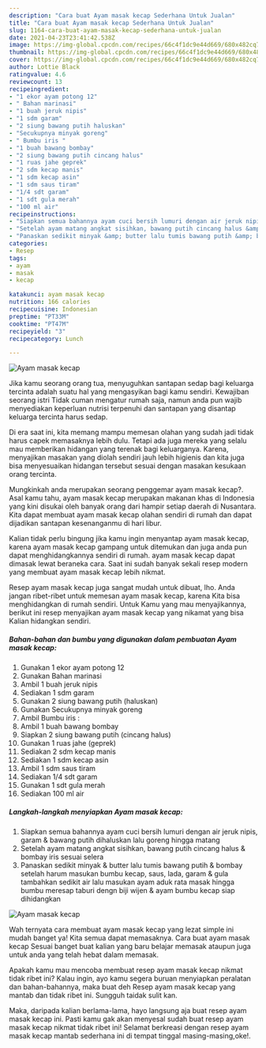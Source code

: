```yaml
---
description: "Cara buat Ayam masak kecap Sederhana Untuk Jualan"
title: "Cara buat Ayam masak kecap Sederhana Untuk Jualan"
slug: 1164-cara-buat-ayam-masak-kecap-sederhana-untuk-jualan
date: 2021-04-23T23:41:42.538Z
image: https://img-global.cpcdn.com/recipes/66c4f1dc9e44d669/680x482cq70/ayam-masak-kecap-foto-resep-utama.jpg
thumbnail: https://img-global.cpcdn.com/recipes/66c4f1dc9e44d669/680x482cq70/ayam-masak-kecap-foto-resep-utama.jpg
cover: https://img-global.cpcdn.com/recipes/66c4f1dc9e44d669/680x482cq70/ayam-masak-kecap-foto-resep-utama.jpg
author: Lottie Black
ratingvalue: 4.6
reviewcount: 13
recipeingredient:
- "1 ekor ayam potong 12"
- " Bahan marinasi"
- "1 buah jeruk nipis"
- "1 sdm garam"
- "2 siung bawang putih haluskan"
- "Secukupnya minyak goreng"
- " Bumbu iris "
- "1 buah bawang bombay"
- "2 siung bawang putih cincang halus"
- "1 ruas jahe geprek"
- "2 sdm kecap manis"
- "1 sdm kecap asin"
- "1 sdm saus tiram"
- "1/4 sdt garam"
- "1 sdt gula merah"
- "100 ml air"
recipeinstructions:
- "Siapkan semua bahannya ayam cuci bersih lumuri dengan air jeruk nipis, garam &amp; bawang putih dihaluskan lalu goreng hingga matang"
- "Setelah ayam matang angkat sisihkan, bawang putih cincang halus &amp; bombay iris sesuai selera"
- "Panaskan sedikit minyak &amp; butter lalu tumis bawang putih &amp; bombay setelah harum masukan bumbu kecap, saus, lada, garam &amp; gula tambahkan sedikit air lalu masukan ayam aduk rata masak hingga bumbu meresap taburi dengn biji wijen &amp; ayam bumbu kecap siap dihidangkan"
categories:
- Resep
tags:
- ayam
- masak
- kecap

katakunci: ayam masak kecap 
nutrition: 166 calories
recipecuisine: Indonesian
preptime: "PT33M"
cooktime: "PT47M"
recipeyield: "3"
recipecategory: Lunch

---
```



![Ayam masak kecap](https://img-global.cpcdn.com/recipes/66c4f1dc9e44d669/680x482cq70/ayam-masak-kecap-foto-resep-utama.jpg)

Jika kamu seorang orang tua, menyuguhkan santapan sedap bagi keluarga tercinta adalah suatu hal yang mengasyikan bagi kamu sendiri. Kewajiban seorang istri Tidak cuman mengatur rumah saja, namun anda pun wajib menyediakan keperluan nutrisi terpenuhi dan santapan yang disantap keluarga tercinta harus sedap.

Di era  saat ini, kita memang mampu memesan olahan yang sudah jadi tidak harus capek memasaknya lebih dulu. Tetapi ada juga mereka yang selalu mau memberikan hidangan yang terenak bagi keluarganya. Karena, menyajikan masakan yang diolah sendiri jauh lebih higienis dan kita juga bisa menyesuaikan hidangan tersebut sesuai dengan masakan kesukaan orang tercinta. 



Mungkinkah anda merupakan seorang penggemar ayam masak kecap?. Asal kamu tahu, ayam masak kecap merupakan makanan khas di Indonesia yang kini disukai oleh banyak orang dari hampir setiap daerah di Nusantara. Kita dapat membuat ayam masak kecap olahan sendiri di rumah dan dapat dijadikan santapan kesenanganmu di hari libur.

Kalian tidak perlu bingung jika kamu ingin menyantap ayam masak kecap, karena ayam masak kecap gampang untuk ditemukan dan juga anda pun dapat menghidangkannya sendiri di rumah. ayam masak kecap dapat dimasak lewat beraneka cara. Saat ini sudah banyak sekali resep modern yang membuat ayam masak kecap lebih nikmat.

Resep ayam masak kecap juga sangat mudah untuk dibuat, lho. Anda jangan ribet-ribet untuk memesan ayam masak kecap, karena Kita bisa menghidangkan di rumah sendiri. Untuk Kamu yang mau menyajikannya, berikut ini resep menyajikan ayam masak kecap yang nikamat yang bisa Kalian hidangkan sendiri.

<!--inarticleads1-->

##### Bahan-bahan dan bumbu yang digunakan dalam pembuatan Ayam masak kecap:

1. Gunakan 1 ekor ayam potong 12
1. Gunakan  Bahan marinasi
1. Ambil 1 buah jeruk nipis
1. Sediakan 1 sdm garam
1. Gunakan 2 siung bawang putih (haluskan)
1. Gunakan Secukupnya minyak goreng
1. Ambil  Bumbu iris :
1. Ambil 1 buah bawang bombay
1. Siapkan 2 siung bawang putih (cincang halus)
1. Gunakan 1 ruas jahe (geprek)
1. Sediakan 2 sdm kecap manis
1. Sediakan 1 sdm kecap asin
1. Ambil 1 sdm saus tiram
1. Sediakan 1/4 sdt garam
1. Gunakan 1 sdt gula merah
1. Sediakan 100 ml air




<!--inarticleads2-->

##### Langkah-langkah menyiapkan Ayam masak kecap:

1. Siapkan semua bahannya ayam cuci bersih lumuri dengan air jeruk nipis, garam &amp; bawang putih dihaluskan lalu goreng hingga matang
1. Setelah ayam matang angkat sisihkan, bawang putih cincang halus &amp; bombay iris sesuai selera
1. Panaskan sedikit minyak &amp; butter lalu tumis bawang putih &amp; bombay setelah harum masukan bumbu kecap, saus, lada, garam &amp; gula tambahkan sedikit air lalu masukan ayam aduk rata masak hingga bumbu meresap taburi dengn biji wijen &amp; ayam bumbu kecap siap dihidangkan
<img src="//assets-global.cpcdn.com/assets/icons/button_play-2c75c40dde080a61004c1f40b05d8f140eaff45d7e9e6481dc71c63d2e7c4909.png" alt="Ayam masak kecap">



Wah ternyata cara membuat ayam masak kecap yang lezat simple ini mudah banget ya! Kita semua dapat memasaknya. Cara buat ayam masak kecap Sesuai banget buat kalian yang baru belajar memasak ataupun juga untuk anda yang telah hebat dalam memasak.

Apakah kamu mau mencoba membuat resep ayam masak kecap nikmat tidak ribet ini? Kalau ingin, ayo kamu segera buruan menyiapkan peralatan dan bahan-bahannya, maka buat deh Resep ayam masak kecap yang mantab dan tidak ribet ini. Sungguh taidak sulit kan. 

Maka, daripada kalian berlama-lama, hayo langsung aja buat resep ayam masak kecap ini. Pasti kamu gak akan menyesal sudah buat resep ayam masak kecap nikmat tidak ribet ini! Selamat berkreasi dengan resep ayam masak kecap mantab sederhana ini di tempat tinggal masing-masing,oke!.

